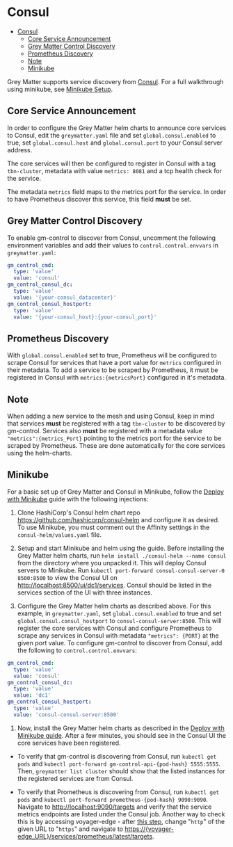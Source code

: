 # Consul

- [Consul](#consul)
  - [Core Service Announcement](#core-service-announcement)
  - [Grey Matter Control Discovery](#grey-matter-control-discovery)
  - [Prometheus Discovery](#prometheus-discovery)
  - [Note](#note)
  - [Minikube](#minikube)

Grey Matter supports service discovery from [Consul](https://www.consul.io/docs/index.html).  For a full walkthrough using minikube, see [Minikube Setup](#minikube).

## Core Service Announcement

In order to configure the Grey Matter helm charts to announce core services to Consul, edit the `greymatter.yaml` file and set `global.consul.enabled` to true, set `global.consul.host` and `global.consul.port` to your Consul server address.

The core services will then be configured to register in Consul with a tag `tbn-cluster`, metadata with value `metrics: 8081` and a tcp health check for the service.

The metadata `metrics` field maps to the metrics port for the service. In order to have Prometheus discover this service, this field **must** be set.

## Grey Matter Control Discovery

To enable gm-control to discover from Consul, uncomment the following environment variables and add their values to `control.control.envvars` in `greymatter.yaml`:

```yaml
gm_control_cmd:
  type: 'value'
  value: 'consul'
gm_control_consul_dc:
  type: 'value'
  value: '{your-consul_datacenter}'
gm_control_consul_hostport:
  type: 'value'
  value: '{your-consul_host}:{your-consul_port}'
```

## Prometheus Discovery

With `global.consul.enabled` set to true, Prometheus will be configured to scrape Consul for services that have a port value for `metrics` configured in their metadata. To add a service to be scraped by Prometheus, it must be registered in Consul with `metrics:{metricsPort}` configured in it's metadata.

## Note

When adding a new service to the mesh and using Consul, keep in mind that services **must** be registered with a tag `tbn-cluster` to be discovered by gm-control. Services also **must** be registered with a metadata value `"metrics":{metrics_Port}` pointing to the metrics port for the service to be scraped by Prometheus. These are done automatically for the core services using the helm-charts.

## Minikube

For a basic set up of Grey Matter and Consul in Minikube, follow the [Deploy with Minikube](./Deploy%20with%20Minikube.md) guide with the following injections:

1. Clone HashiCorp's Consul helm chart repo <https://github.com/hashicorp/consul-helm> and configure it as desired.  To use Minikube, you must comment out the Affinity settings in the `consul-helm/values.yaml` file.

2. Setup and start Minikube and helm using the guide. Before installing the Grey Matter helm charts, run `helm install ./consul-helm --name consul` from the directory where you unpacked it.  This will deploy Consul servers to Minikube. Run `kubectl port-forward consul-consul-server-0 8500:8500` to view the Consul UI on <http://localhost:8500/ui/dc1/services>. Consul should be listed in the services section of the UI with three instances.

3. Configure the Grey Matter helm charts as described above.  For this example, in `greymatter.yaml`, set `global.consul.enabled` to true and set `global.consul.consul_hostport` to `consul-consul-server:8500`. This will register the core services with Consul and configure Prometheus to scrape any services in Consul with metadata `"metrics": {PORT}` at the given port value. To configure gm-control to discover from Consul, add the following to `control.control.envvars`:

```yaml
gm_control_cmd:
  type: 'value'
  value: 'consul'
gm_control_consul_dc:
  type: 'value'
  value: 'dc1'
gm_control_consul_hostport:
  type: 'value'
  value: 'consul-consul-server:8500'
```

1. Now, install the Grey Matter helm charts as described in the [Deploy with Minikube guide](./Deploy%20with%20Minikube.md#install). After a few minutes, you should see in the Consul UI the core services have been registered. 

- To verify that gm-control is discovering from Consul, run `kubectl get pods` and `kubectl port-forward gm-control-api-{pod-hash} 5555:5555`.  Then, `greymatter list cluster` should show that the listed instances for the registered services are from Consul.

- To verify that Prometheus is discovering from Consul, run `kubectl get pods` and `kubectl port-forward prometheus-{pod-hash} 9090:9090`. Navigate to <http://localhost:9090/targets> and verify that the service metrics endpoints are listed under the Consul job.  Another way to check this is by accessing voyager-edge - after [this step](./Deploy%20with%20Minikube.md#ingress), change "`http`" of the given URL to "`https`" and navigate to <https://{voyager-edge_URL}/services/prometheus/latest/targets>.
